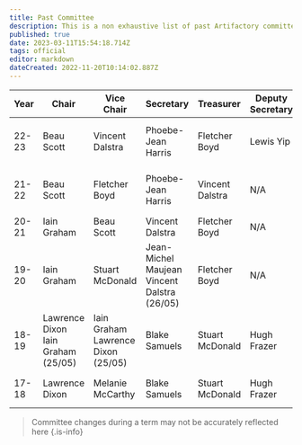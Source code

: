 ```yaml
---
title: Past Committee
description: This is a non exhaustive list of past Artifactory committees.
published: true
date: 2023-03-11T15:54:18.714Z
tags: official
editor: markdown
dateCreated: 2022-11-20T10:14:02.887Z
---
```


| Year  | Chair | Vice Chair | Secretary | Treasurer | Deputy Secretary | Deputy Treasurer | OCM | OCM | OCM | OCM | OCM | OCM |
| ----- | ----- | ---------- | --------- | --------- | ---------------- | ---------------- | --- | --- | --- | --- | --- | --- |
| 22-23 | Beau Scott  | Vincent Dalstra | Phoebe-Jean Harris | Fletcher Boyd | Lewis Yip | Ben Connor + Renae Currie | Johannes Chuah | Joshua Rospondek | Vacant | N/A | N/A | N/A |
| 21-22 | Beau Scott  | Fletcher Boyd   | Phoebe-Jean Harris | Vincent Dalstra | N/A | Ben Connor | Iain Graham | Jason Kongchouy | Jeremiah Finch<br>Vacant (??/??) | Johannes Chuah | Joshua Rospondek | N/A |
| 20-21 | Iain Graham | Beau Scott      | Vincent Dalstra    | Fletcher Boyd   | N/A | N/A | Blake Samuels | Jason Kongchouy | Judith Huang | Lisa McCarthy | Scott Simons	| Steve Hodges |
| 19-20 | Iain Graham | Stuart McDonald | Jean-Michel Maujean<br>Vincent Dalstra (26/05) | Fletcher Boyd   | N/A | N/A | Hugh Fraser | Lauren Amos | Melanie McCarthy | Scott Simons | Steve Hodges | Vincent Dalstra<br>Jean-Michel Maujean (26/05) |
| 18-19 | Lawrence Dixon<br>Iain Graham (25/05) | Iain Graham<br>Lawrence Dixon (25/05) | Blake Samuels | Stuart McDonald | Hugh Frazer | Melanie McCarthy<br>Fletcher Boyd (25/05) | Fletcher Boyd<br>Melanie McCarthy (25/05) | Lauren Amos | Scott Simons | Steve Hodges | N/A | N/A |
| 17-18 | Lawrence Dixon | Melanie McCarthy | Blake Samuels | Stuart McDonald | Hugh Frazer | Tim Gilchrist | James Felix Sim | Jean-Michel Maujean | Steve Hodges | Tanner Perham | N/A | N/A |

> Committee changes during a term may not be accurately reflected here
{.is-info}

